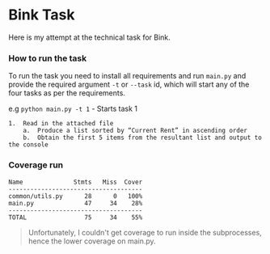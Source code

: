 # Bink Task
Here is my attempt at the technical task for Bink.


### How to run the task
To run the task you need to install all requirements and run `main.py` and provide the required argument `-t` or `--task` id, which will start any of the four tasks as per the requirements. 

e.g `python main.py -t 1` - Starts task 1 

```
1.	Read in the attached file
    a.	Produce a list sorted by “Current Rent” in ascending order
    b.	Obtain the first 5 items from the resultant list and output to the console
```

### Coverage run
```
Name              Stmts   Miss  Cover
-------------------------------------
common/utils.py      28      0   100%
main.py              47     34    28%
-------------------------------------
TOTAL                75     34    55%
```
> Unfortunately, I couldn't get coverage to run inside the subprocesses, hence the lower coverage on main.py.
